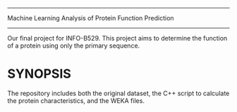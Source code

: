 ************************************
Machine Learning Analysis of Protein Function Prediction
************************************

Our final project for INFO-B529. This project aims to determine the function of a protein using only the primary sequence.

# SYNOPSIS

The repository includes both the original dataset, the C++ script to calculate the protein characteristics, and the WEKA files.
